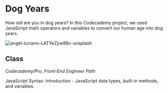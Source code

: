 # Dog Years

How old are you in dog years? In this Codecademy project, we used JavaScript math operators and variables to convert our human age into dog years.

![angel-luciano-LATYeZyw88c-unsplash](https://user-images.githubusercontent.com/60168324/122629168-f11ba480-d06f-11eb-8982-9777d45c8a6a.jpg)



## Class
*Codecademy/Pro, Front-End Engineer Path*

JavaScript Syntax: Introduction - JavaScript data types, built-in methods, and variables.

